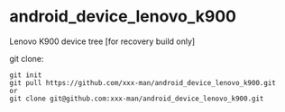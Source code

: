 android_device_lenovo_k900
==========================

Lenovo K900 device tree [for recovery build only]


git clone:

    git init
    git pull https://github.com/xxx-man/android_device_lenovo_k900.git
    or
    git clone git@github.com:xxx-man/android_device_lenovo_k900.git
